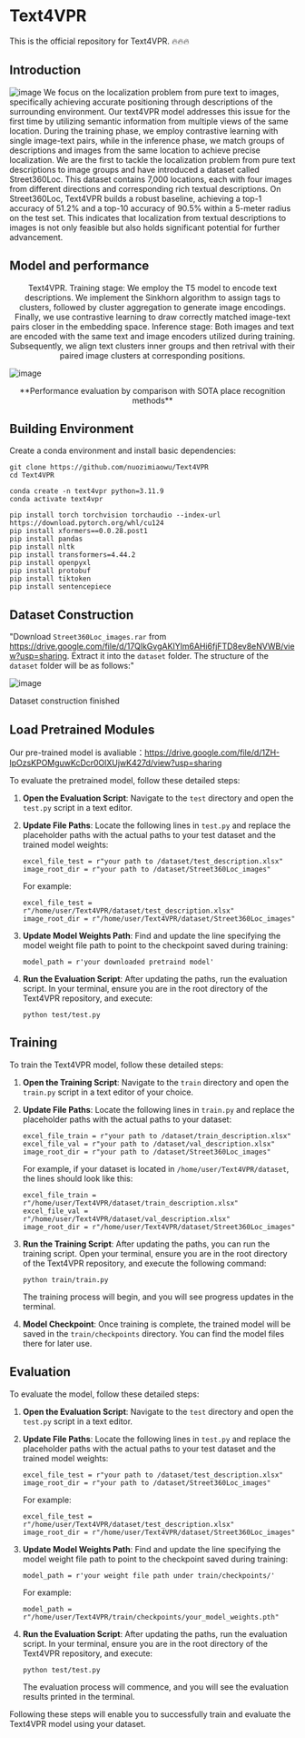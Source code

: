  # Text4VPR

This is the official repository for Text4VPR. 🔥🔥🔥



## Introduction
![image](https://github.com/user-attachments/assets/f5af6323-63ca-4437-bc6e-6c4f8ddbb513)
We focus on the localization problem from pure text to images, specifically achieving accurate positioning through descriptions of the surrounding environment. Our text4VPR model addresses this issue for the first time by utilizing semantic information from multiple views of the same location. During the training phase, we employ contrastive learning with single image-text pairs, while in the inference phase, we match groups of descriptions and images from the same location to achieve precise localization. We are the first to tackle the localization problem from pure text descriptions to image groups and have introduced a dataset called Street360Loc. This dataset contains 7,000 locations, each with four images from different directions and corresponding rich textual descriptions. On Street360Loc, Text4VPR builds a robust baseline, achieving a top-1 accuracy of 51.2% and a top-10 accuracy of 90.5% within a 5-meter radius on the test set. This indicates that localization from textual descriptions to images is not only feasible but also holds significant potential for further advancement.

## Model and performance


<div align="center">
Text4VPR. Training stage: We employ the T5 model to encode text descriptions. We implement the Sinkhorn algorithm to assign tags to clusters, followed by cluster aggregation to generate image encodings. Finally, we use contrastive learning to draw correctly matched image-text pairs closer in the embedding space. Inference stage: Both images and text are encoded with the same text and image encoders utilized during training. Subsequently, we align text clusters inner groups and then retrival with their paired image clusters at corresponding positions.

</div>


![image](https://github.com/user-attachments/assets/c94dc733-93a7-40b9-b46e-f9a72751d589)


<div align="center">
 **Performance evaluation by comparison with SOTA place recognition methods**
</div>
                

## Building Environment

Create a conda environment and install basic dependencies:

```
git clone https://github.com/nuozimiaowu/Text4VPR
cd Text4VPR

conda create -n text4vpr python=3.11.9
conda activate text4vpr

pip install torch torchvision torchaudio --index-url https://download.pytorch.org/whl/cu124
pip install xformers==0.0.28.post1
pip install pandas
pip install nltk
pip install transformers=4.44.2
pip install openpyxl
pip install protobuf
pip install tiktoken
pip install sentencepiece
```

## Dataset Construction

"Download `Street360Loc_images.rar` from https://drive.google.com/file/d/17QlkGvgAKIYlm6AHi6fjFTD8ev8eNVWB/view?usp=sharing. Extract it into the `dataset` folder. The structure of the `dataset` folder will be as follows:"

![image](https://github.com/user-attachments/assets/a90a70c3-85c4-4a4d-845e-a769075dc756)

Dataset construction finished

## Load Pretrained Modules

Our pre-trained model is avaliable：https://drive.google.com/file/d/1ZH-lpOzsKPOMguwKcDcr0OlXUjwK427d/view?usp=sharing

To evaluate the pretrained model, follow these detailed steps:

1. **Open the Evaluation Script**: Navigate to the `test` directory and open the `test.py` script in a text editor.

2. **Update File Paths**: Locate the following lines in `test.py` and replace the placeholder paths with the actual paths to your test dataset and the trained model weights:

   ```
   excel_file_test = r"your path to /dataset/test_description.xlsx"
   image_root_dir = r"your path to /dataset/Street360Loc_images"
   ```

   For example:

   ```
   excel_file_test = r"/home/user/Text4VPR/dataset/test_description.xlsx"
   image_root_dir = r"/home/user/Text4VPR/dataset/Street360Loc_images"
   ```

3. **Update Model Weights Path**: Find and update the line specifying the model weight file path to point to the checkpoint saved during training:

   ```
   model_path = r'your downloaded pretraind model'
   ```

4. **Run the Evaluation Script**: After updating the paths, run the evaluation script. In your terminal, ensure you are in the root directory of the Text4VPR repository, and execute:
    ```
    python test/test.py
    ```
## Training

To train the Text4VPR model, follow these detailed steps:

1. **Open the Training Script**: Navigate to the `train` directory and open the `train.py` script in a text editor of your choice.

2. **Update File Paths**: Locate the following lines in `train.py` and replace the placeholder paths with the actual paths to your dataset:

   ```
   excel_file_train = r"your path to /dataset/train_description.xlsx"
   excel_file_val = r"your path to /dataset/val_description.xlsx"
   image_root_dir = r"your path to /dataset/Street360Loc_images"
   ```

   For example, if your dataset is located in `/home/user/Text4VPR/dataset`, the lines should look like this:

   ```
   excel_file_train = r"/home/user/Text4VPR/dataset/train_description.xlsx"
   excel_file_val = r"/home/user/Text4VPR/dataset/val_description.xlsx"
   image_root_dir = r"/home/user/Text4VPR/dataset/Street360Loc_images"
   ```

3. **Run the Training Script**: After updating the paths, you can run the training script. Open your terminal, ensure you are in the root directory of the Text4VPR repository, and execute the following command:

   ```
   python train/train.py
   ```

   The training process will begin, and you will see progress updates in the terminal.

4. **Model Checkpoint**: Once training is complete, the trained model will be saved in the `train/checkpoints` directory. You can find the model files there for later use.

## Evaluation

To evaluate the model, follow these detailed steps:

1. **Open the Evaluation Script**: Navigate to the `test` directory and open the `test.py` script in a text editor.

2. **Update File Paths**: Locate the following lines in `test.py` and replace the placeholder paths with the actual paths to your test dataset and the trained model weights:

   ```
   excel_file_test = r"your path to /dataset/test_description.xlsx"
   image_root_dir = r"your path to /dataset/Street360Loc_images"
   ```

   For example:

   ```
   excel_file_test = r"/home/user/Text4VPR/dataset/test_description.xlsx"
   image_root_dir = r"/home/user/Text4VPR/dataset/Street360Loc_images"
   ```

3. **Update Model Weights Path**: Find and update the line specifying the model weight file path to point to the checkpoint saved during training:

   ```
   model_path = r'your weight file path under train/checkpoints/'
   ```

   For example:

   ```
   model_path = r"/home/user/Text4VPR/train/checkpoints/your_model_weights.pth"
   ```

4. **Run the Evaluation Script**: After updating the paths, run the evaluation script. In your terminal, ensure you are in the root directory of the Text4VPR repository, and execute:

   ```
   python test/test.py
   ```

   The evaluation process will commence, and you will see the evaluation results printed in the terminal.

Following these steps will enable you to successfully train and evaluate the Text4VPR model using your dataset.
